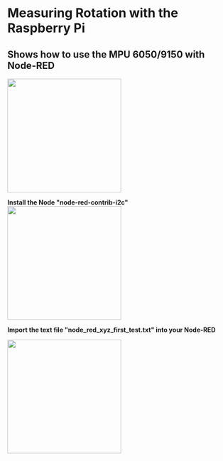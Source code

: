 <h1>Measuring Rotation with the Raspberry Pi</h1>
<h2>Shows how to use the MPU 6050/9150 with Node-RED</h2>

<img src="https://user-images.githubusercontent.com/36192933/53698204-ca230100-3dd9-11e9-8eb3-6cbd4b800e01.png" width="256">

<b>Install the Node "node-red-contrib-i2c"</b>
<img src="https://user-images.githubusercontent.com/36192933/53698340-9943cb80-3ddb-11e9-8922-815445878ad7.png" width="256">

<b>Import the text file "node_red_xyz_first_test.txt" into your Node-RED</b>

<img src="https://user-images.githubusercontent.com/36192933/53698260-6e0cac80-3dda-11e9-84dc-791f913501ba.png" width="256">
